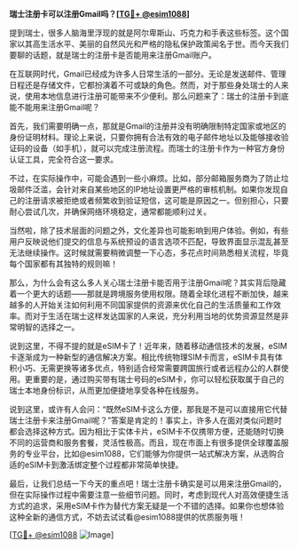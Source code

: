 **瑞士注册卡可以注册Gmail吗？[[TG💪+ @esim1088](https://t.me/s/esim1088)]**

提到瑞士，很多人脑海里浮现的就是阿尔卑斯山、巧克力和手表这些标签。这个国家以其高生活水平、美丽的自然风光和严格的隐私保护政策闻名于世。而今天我们要聊的话题，就是瑞士的注册卡是否能用来注册Gmail账户。

在互联网时代，Gmail已经成为许多人日常生活的一部分。无论是发送邮件、管理日程还是存储文件，它都扮演着不可或缺的角色。然而，对于那些身处瑞士的人来说，使用本地信息进行注册可能带来不少便利。那么问题来了：瑞士的注册卡到底能不能用来注册Gmail呢？

首先，我们需要明确一点，那就是Gmail的注册并没有明确限制特定国家或地区的身份证明材料。理论上来说，只要你拥有合法有效的电子邮件地址以及能够接收验证码的设备（如手机），就可以完成注册流程。而瑞士的注册卡作为一种官方身份认证工具，完全符合这一要求。

不过，在实际操作中，可能会遇到一些小麻烦。比如，部分邮箱服务商为了防止垃圾邮件泛滥，会针对来自某些地区的IP地址设置更严格的审核机制。如果你发现自己的注册请求被拒绝或者频繁收到验证短信，这可能是原因之一。但别担心，只要耐心尝试几次，并确保网络环境稳定，通常都能顺利过关。

当然啦，除了技术层面的问题之外，文化差异也可能影响到用户体验。例如，有些用户反映说他们提交的信息与系统预设的语言选项不匹配，导致界面显示混乱甚至无法继续操作。这时候就需要稍微调整一下心态，多花点时间熟悉相关流程，毕竟每个国家都有其独特的规则嘛！

那么，为什么会有这么多人关心瑞士注册卡能否用于注册Gmail呢？其实背后隐藏着一个更大的话题——那就是跨境服务使用权限。随着全球化进程不断加快，越来越多的人开始关注如何利用不同国家提供的资源来优化自己的生活质量和工作效率。而对于生活在瑞士这样发达国家的人来说，充分利用当地的优势资源显然是非常明智的选择之一。

说到这里，不得不提的就是eSIM卡了！近年来，随着移动通信技术的发展，eSIM卡逐渐成为一种新型的通信解决方案。相比传统物理SIM卡而言，eSIM卡具有体积小巧、无需更换等诸多优点，特别适合经常需要跨国旅行或者远程办公的人群使用。更重要的是，通过购买带有瑞士号码的eSIM卡，你可以轻松获取属于自己的瑞士本地身份标识，从而更加便捷地享受各种在线服务。

说到这里，或许有人会问：“既然eSIM卡这么方便，那我是不是可以直接用它代替瑞士注册卡来注册Gmail呢？”答案是肯定的！事实上，许多人在面对类似问题时都会选择这种方式。因为相比于实体卡片，eSIM卡不仅携带方便，还能随时切换不同的运营商和服务套餐，灵活性极高。而且，现在市面上有很多提供全球覆盖服务的专业平台，比如@esim1088，它们能够为你提供一站式解决方案，从选购合适的eSIM卡到激活绑定整个过程都非常简单快捷。

最后，让我们总结一下今天的重点吧！瑞士注册卡确实是可以用来注册Gmail的，但在实际操作过程中需要注意一些细节问题。同时，考虑到现代人对高效便捷生活方式的追求，采用eSIM卡作为替代方案无疑是一个不错的选择。如果你也想体验这种全新的通信方式，不妨去试试看@esim1088提供的优质服务哦！

[[TG💪+ @esim1088](https://t.me/s/esim1088) ![Image](https://i.postimg.cc/4NQfJmqS/Snipaste-2025-05-13-00-14-12.png)]